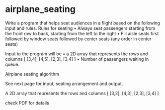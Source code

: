 # airplane_seating

Write a program that helps seat audiences in a flight based on the
following input and rules.
Rules for seating
• Always seat passengers starting from the front row to back,
starting from the left to the right
• Fill aisle seats first followed by window seats followed by center
seats (any order in center seats)

Input to the program will be
• a 2D array that represents the rows and columns [ [3,4], [4,5],
[2,3], [3,4] ]
• Number of passengers waiting in queue.

Airplane seating algorithm

See next page for input, seating arrangement and output.

A 2D array that represents the rows and columns
[ [3,2], [4,3], [2,3], [3,4] ]

check PDF for details